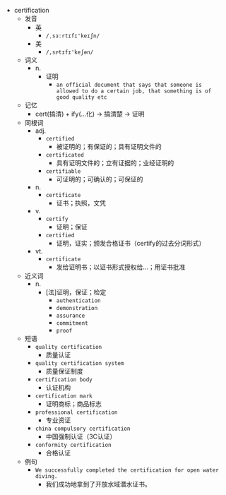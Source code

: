 - certification
  - 发音
    - 英
      - `/ˌsɜːrtɪfɪ'keɪʃn/`
    - 美
      - `/,sɝtɪfɪ'keʃən/`
  - 词义
    - n.
      - 证明
        - `an official document that says that someone is allowed to do a certain job, that something is of good quality etc`
  - 记忆
    - cert(搞清) + ify(…化) → 搞清楚 → 证明
  - 同根词
    - adj.
      - `certified`
        - 被证明的；有保证的；具有证明文件的
      - `certificated`
        - 具有证明文件的；立有证据的；业经证明的
      - `certifiable`
        - 可证明的；可确认的；可保证的
    - n.
      - `certificate`
        - 证书；执照，文凭
    - v.
      - `certify`
        - 证明；保证
      - `certified`
        - 证明，证实；颁发合格证书（certify的过去分词形式）
    - vt.
      - `certificate`
        - 发给证明书；以证书形式授权给…；用证书批准
  - 近义词
    - n.
      - [法]证明，保证；检定
        - `authentication`
        - `demonstration`
        - `assurance`
        - `commitment`
        - `proof`
  - 短语
    - `quality certification`
      - 质量认证 
    - `quality certification system`
      - 质量保证制度 
    - `certification body`
      - 认证机构 
    - `certification mark`
      - 证明商标；商品标志 
    - `professional certification`
      - 专业资证 
    - `china compulsory certification`
      - 中国强制认证（3C认证） 
    - `conformity certification`
      - 合格认证 
  - 例句
    - `We successfully completed the certification for open water diving.`
      - 我们成功地拿到了开放水域潜水证书。

